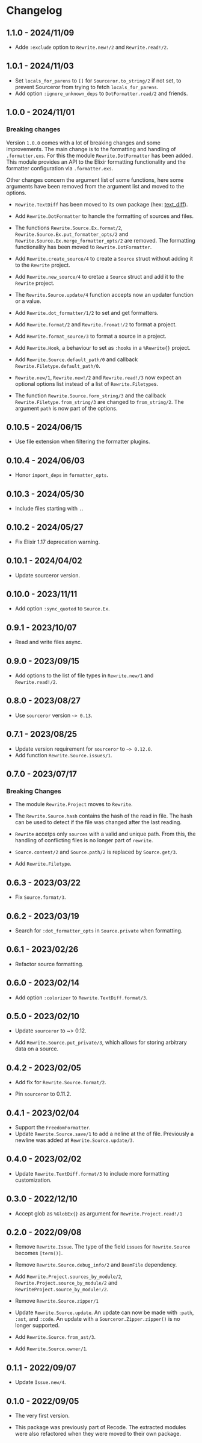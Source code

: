 # Changelog

## 1.1.0 - 2024/11/09

+ Adde `:exclude` option to `Rewrite.new!/2` and `Rewrite.read!/2`.

## 1.0.1 - 2024/11/03

+ Set `locals_for_parens` to `[]` for `Sourceror.to_string/2` if not set, to 
  prevent Sourceror from trying to fetch `locals_for_parens`.
+ Add option `:ignore_unknown_deps` to `DotFormatter.read/2` and friends.

## 1.0.0 - 2024/11/01

### Breaking changes

Version `1.0.0` comes with a lot of breaking changes and some improvements. 
The main change is to the formatting and handling of `.formatter.exs`. For this 
the module `Rewrite.DotFormatter` has been added. This module provides an API to 
the Elixir formatting functionality and the formatter configuration via
`.formatter.exs`.

Other changes concern the argument list of some functions, here some arguments
have been removed from the argument list and moved to the options.

+ `Rewrite.TextDiff` has been moved to its own package
  (hex: [text_diff](https://hex.pm/packages/text_diff)). 

+ Add `Rewrite.DotFormatter` to handle the formatting of sources and files.

+ The functions `Rewrite.Source.Ex.format/2`, 
  `Rewrite.Source.Ex.put_formatter_opts/2` and 
  `Rewrite.Source.Ex.merge_formatter_opts/2` are removed. 
  The formatting functionality has been moved to `Rewrite.DotFormatter`.

+ Add `Rewrite.create_source/4` to create a `Source` struct without adding it
  to the `Rewrite` project.

+ Add `Rewrite.new_source/4` to cretae a `Source` struct and add it to the 
  `Rewrite` project.

+ The `Rewrite.Source.update/4` function accepts now an updater function or a
  value.

+ Add `Rewrite.dot_formatter/1/2` to set and get formatters.

+ Add `Rewrite.format/2` and `Rewrite.fromat!/2` to format a project.

+ Add `Rewrite.format_source/3` to format a source in a project.

+ Add `Rewrite.Hook`, a behaviour to set as `:hooks` in a `%Rewrite{}` project.

+ Add `Rewrite.Source.default_path/0` and callback 
  `Rewrite.Filetype.default_path/0`.

+ `Rewrite.new/1`, `Rewrite.new!/2` and `Rewrite.read!/3` now expect an optional
  options list instead of a list of `Rewrite.Filetype`s.

+ The function `Rewrite.Source.form_string/3` and the callback 
  `Rewrite.Filetype.from_string/3` are changed to `from_string/2`. The argument
  `path` is now part of the options.

## 0.10.5 - 2024/06/15

+ Use file extension when filtering the formatter plugins.

## 0.10.4 - 2024/06/03

+ Honor `import_deps` in `formatter_opts`.

## 0.10.3 - 2024/05/30

+ Include files starting with `.`.

## 0.10.2 - 2024/05/27

+ Fix Elixir 1.17 deprecation warning.

## 0.10.1 - 2024/04/02

+ Update sourceror version.

## 0.10.0 - 2023/11/11

+ Add option `:sync_quoted` to `Source.Ex`.

## 0.9.1 - 2023/10/07

+ Read and write files async.

## 0.9.0 - 2023/09/15

+ Add options to the list of file types in `Rewrite.new/1` and `Rewrite.read!/2`.

## 0.8.0 - 2023/08/27

+ Use `sourceror` version `~> 0.13`.

## 0.7.1 - 2023/08/25

+ Update version requirement for `sourceror` to `~> 0.12.0`.
+ Add function `Rewrite.Source.issues/1`.

## 0.7.0 - 2023/07/17

### Breaking Changes

+ The module `Rewrite.Project` moves to `Rewrite`.

+ The `Rewrite.Source.hash` contains the hash of the read in file. The hash can
  be used to detect if the file was changed after the last reading.

+ `Rewrite` accetps only `sources` with a valid and unique path. From this, the
  handling of conflicting files is no longer part of `rewrite`.

+ `Source.content/2` and `Source.path/2` is replaced by `Source.get/3`.

+ Add `Rewrite.Filetype`.

## 0.6.3 - 2023/03/22

+ Fix `Source.format/3`.

## 0.6.2 - 2023/03/19

+ Search for `:dot_formatter_opts` in `Source.private` when formatting.

## 0.6.1 - 2023/02/26

+ Refactor source formatting.

## 0.6.0 - 2023/02/14

+ Add option `:colorizer` to `Rewrite.TextDiff.format/3`.

## 0.5.0 - 2023/02/10

+ Update `sourceror` to ~> 0.12.

+ Add `Rewrite.Source.put_private/3`, which allows for storing arbitrary data
  on a source.

## 0.4.2 - 2023/02/05

+ Add fix for `Rewrite.Source.format/2`.

+ Pin `sourceror` to 0.11.2.

## 0.4.1 - 2023/02/04

+ Support the `FreedomFormatter`.
+ Update `Rewrite.Source.save/1` to add a neline at the of file. Previously a
  newline was added at `Rewrite.Source.update/3`.

## 0.4.0 - 2023/02/02

+ Update `Rewrite.TextDiff.format/3` to include more formatting customization.

## 0.3.0 - 2022/12/10

+ Accept glob as `%GlobEx{}` as argument for `Rewrite.Project.read!/1`

## 0.2.0 - 2022/09/08

+ Remove `Rewrite.Issue`. The type of the field `issues` for `Rewrite.Source`
  becomes `[term()]`.

+ Remove `Rewrite.Source.debug_info/2` and `BeamFile` dependency.

+ Add `Rewrite.Project.sources_by_module/2`, `Rewrite.Project.source_by_module/2`
  and `RewriteProject.source_by_module!/2`.

+ Remove `Rewrite.Source.zipper/1`

+ Update `Rewrite.Source.update`. An update can now be made with `:path`, `:ast`,
  and `:code`. An update with a `Sourceror.Zipper.zipper()` is no longer
  supported.

+ Add `Rewrite.Source.from_ast/3`.

+ Add `Rewrite.Source.owner/1`.

## 0.1.1 - 2022/09/07

+ Update `Issue.new/4`.

## 0.1.0 - 2022/09/05

+ The very first version.

+ This package was previously part of Recode. The extracted modules were also
  refactored when they were moved to their own package.
